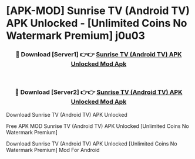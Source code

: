 # [APK-MOD] Sunrise TV (Android TV) APK Unlocked - [Unlimited Coins No Watermark Premium] j0u03



<div align="center">
<h3>🔴 Download [Server1] 👉👉 <a href="https://momento.my/?title=Sunrise_TV_(Android_TV)_APK_Unlocked">Sunrise TV (Android TV) APK Unlocked Mod Apk</a></h3><br>

<h3>🔴 Download [Server2] 👉👉 <a href="https://momento.my/?title=Sunrise_TV_(Android_TV)_APK_Unlocked">Sunrise TV (Android TV) APK Unlocked Mod Apk</a></h3>
</div>



Download Sunrise TV (Android TV) APK Unlocked 

Free APK MOD Sunrise TV (Android TV) APK Unlocked [Unlimited Coins No Watermark Premium]

Download Sunrise TV (Android TV) APK Unlocked [Unlimited Coins No Watermark Premium] Mod For Android
